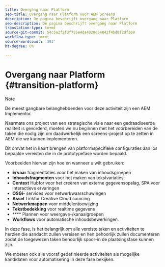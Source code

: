 ```yaml
---
title: Overgang naar Platform
seo-title: Overgang naar Platform voor AEM Screens
description: De pagina beschrijft overgang naar Platform
seo-description: De pagina beschrijft overgang naar Platform
translation-type: tm+mt
source-git-commit: 54c5a2f2f3f755e4da4028d54042f4bd8f2df369
workflow-type: tm+mt
source-wordcount: '193'
ht-degree: 0%

---
```



# Overgang naar Platform {#transition-platform}

>[!NOTE]
>
>De meest gangbare belanghebbenden voor deze activiteit zijn een AEM Implementor.

Naarmate ons project van een strategische visie naar een gedraadiseerde realiteit is gevorderd, moeten we nu beginnen met het voorbereiden van de taken die nodig zijn om daadwerkelijk een screens-project op te zetten in AEM die we kunnen implementeren.

Dit omvat het in kaart brengen van platformspecifieke configuraties aan los bepaalde vereisten die in de prototypefase worden bepaald.

Voorbeelden hiervan zijn hoe en wanneer u wilt gebruiken:

* **Ervaar** fragmentaties voor het maken van inhoudsgroepen
* **Inhoudsfragmenten** voor het maken van tekstvariaties
* **Context** Hubfor voor het creëren van externe gegevensopslag, SPA voor interactieve ervaringen
* **OSGi-** services voor netwerkwaarschuwingen
* **Asset** Linkfor Creative Cloud sourcing
* **Netwerkmappen** voor middelentoewijzing
* **Tekstbedekking** voor realtime gegevens
* **** Plannen voor weergave-/kanaalgroepen
* **Workflows** voor automatische inhoudsbewerkingen.

In deze fase, is het belangrijk om alle vereiste taken en activiteiten te herzien die aandacht zullen vereisen en hen behoorlijk zullen documenteren zodat de toegewezen taken behoorlijk spoor-in de plaatsingsfase kunnen zijn.

We moeten ook alle vooraf gedefinieerde activiteiten als mogelijke kandidaten voor automatisering in deze fase bekijken.
